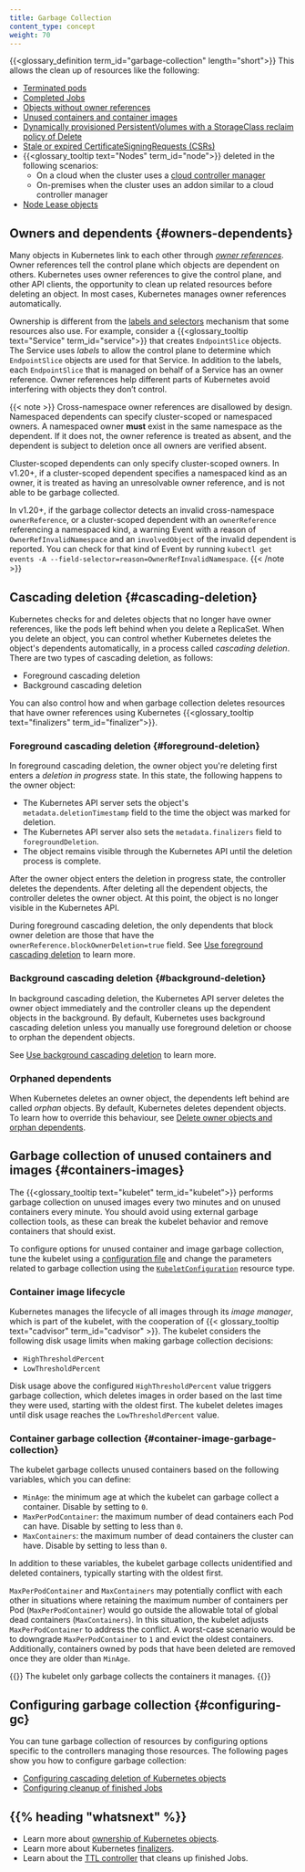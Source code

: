 ```yaml
---
title: Garbage Collection
content_type: concept
weight: 70
---
```


<!-- overview -->
{{<glossary_definition term_id="garbage-collection" length="short">}} This
allows the clean up of resources like the following:

* [Terminated pods](/docs/concepts/workloads/pods/pod-lifecycle/#pod-garbage-collection)
* [Completed Jobs](/docs/concepts/workloads/controllers/ttlafterfinished/)
* [Objects without owner references](#owners-dependents)
* [Unused containers and container images](#containers-images)
* [Dynamically provisioned PersistentVolumes with a StorageClass reclaim policy of Delete](/docs/concepts/storage/persistent-volumes/#delete)
* [Stale or expired CertificateSigningRequests (CSRs)](/docs/reference/access-authn-authz/certificate-signing-requests/#request-signing-process)
* {{<glossary_tooltip text="Nodes" term_id="node">}} deleted in the following scenarios:
  * On a cloud when the cluster uses a [cloud controller manager](/docs/concepts/architecture/cloud-controller/)
  * On-premises when the cluster uses an addon similar to a cloud controller
    manager
* [Node Lease objects](/docs/concepts/architecture/nodes/#heartbeats)

## Owners and dependents {#owners-dependents}

Many objects in Kubernetes link to each other through [*owner references*](/docs/concepts/overview/working-with-objects/owners-dependents/).
Owner references tell the control plane which objects are dependent on others.
Kubernetes uses owner references to give the control plane, and other API
clients, the opportunity to clean up related resources before deleting an
object. In most cases, Kubernetes manages owner references automatically.

Ownership is different from the [labels and selectors](/docs/concepts/overview/working-with-objects/labels/)
mechanism that some resources also use. For example, consider a
{{<glossary_tooltip text="Service" term_id="service">}} that creates
`EndpointSlice` objects. The Service uses *labels* to allow the control plane to
determine which `EndpointSlice` objects are used for that Service. In addition
to the labels, each `EndpointSlice` that is managed on behalf of a Service has
an owner reference. Owner references help different parts of Kubernetes avoid
interfering with objects they don’t control.

{{< note >}}
Cross-namespace owner references are disallowed by design.
Namespaced dependents can specify cluster-scoped or namespaced owners.
A namespaced owner **must** exist in the same namespace as the dependent.
If it does not, the owner reference is treated as absent, and the dependent
is subject to deletion once all owners are verified absent.

Cluster-scoped dependents can only specify cluster-scoped owners.
In v1.20+, if a cluster-scoped dependent specifies a namespaced kind as an owner,
it is treated as having an unresolvable owner reference, and is not able to be garbage collected.

In v1.20+, if the garbage collector detects an invalid cross-namespace `ownerReference`,
or a cluster-scoped dependent with an `ownerReference` referencing a namespaced kind, a warning Event
with a reason of `OwnerRefInvalidNamespace` and an `involvedObject` of the invalid dependent is reported.
You can check for that kind of Event by running
`kubectl get events -A --field-selector=reason=OwnerRefInvalidNamespace`.
{{< /note >}}

## Cascading deletion {#cascading-deletion}

Kubernetes checks for and deletes objects that no longer have owner
references, like the pods left behind when you delete a ReplicaSet. When you
delete an object, you can control whether Kubernetes deletes the object's
dependents automatically, in a process called *cascading deletion*. There are
two types of cascading deletion, as follows:

* Foreground cascading deletion
* Background cascading deletion

You can also control how and when garbage collection deletes resources that have
owner references using Kubernetes {{<glossary_tooltip text="finalizers" term_id="finalizer">}}.

### Foreground cascading deletion {#foreground-deletion}

In foreground cascading deletion, the owner object you're deleting first enters
a *deletion in progress* state. In this state, the following happens to the
owner object:

* The Kubernetes API server sets the object's `metadata.deletionTimestamp`
  field to the time the object was marked for deletion.
* The Kubernetes API server also sets the `metadata.finalizers` field to
  `foregroundDeletion`.
* The object remains visible through the Kubernetes API until the deletion
  process is complete.

After the owner object enters the deletion in progress state, the controller
deletes the dependents. After deleting all the dependent objects, the controller
deletes the owner object. At this point, the object is no longer visible in the
Kubernetes API.

During foreground cascading deletion, the only dependents that block owner
deletion are those that have the `ownerReference.blockOwnerDeletion=true` field.
See [Use foreground cascading deletion](/docs/tasks/administer-cluster/use-cascading-deletion/#use-foreground-cascading-deletion)
to learn more.

### Background cascading deletion {#background-deletion}

In background cascading deletion, the Kubernetes API server deletes the owner
object immediately and the controller cleans up the dependent objects in
the background. By default, Kubernetes uses background cascading deletion unless
you manually use foreground deletion or choose to orphan the dependent objects.

See [Use background cascading deletion](/docs/tasks/administer-cluster/use-cascading-deletion/#use-background-cascading-deletion)
to learn more.

### Orphaned dependents

When Kubernetes deletes an owner object, the dependents left behind are called
*orphan* objects. By default, Kubernetes deletes dependent objects. To learn how
to override this behaviour, see [Delete owner objects and orphan dependents](/docs/tasks/administer-cluster/use-cascading-deletion/#set-orphan-deletion-policy).

## Garbage collection of unused containers and images {#containers-images}

The {{<glossary_tooltip text="kubelet" term_id="kubelet">}} performs garbage
collection on unused images every two minutes and on unused containers every
minute. You should avoid using external garbage collection tools, as these can
break the kubelet behavior and remove containers that should exist.

To configure options for unused container and image garbage collection, tune the
kubelet using a [configuration file](/docs/tasks/administer-cluster/kubelet-config-file/)
and change the parameters related to garbage collection using the
[`KubeletConfiguration`](/docs/reference/config-api/kubelet-config.v1beta1/)
resource type.

### Container image lifecycle

Kubernetes manages the lifecycle of all images through its *image manager*,
which is part of the kubelet, with the cooperation of
{{< glossary_tooltip text="cadvisor" term_id="cadvisor" >}}. The kubelet
considers the following disk usage limits when making garbage collection
decisions:

* `HighThresholdPercent`
* `LowThresholdPercent`

Disk usage above the configured `HighThresholdPercent` value triggers garbage
collection, which deletes images in order based on the last time they were used,
starting with the oldest first. The kubelet deletes images
until disk usage reaches the `LowThresholdPercent` value.

### Container garbage collection {#container-image-garbage-collection}

The kubelet garbage collects unused containers based on the following variables,
which you can define:

* `MinAge`: the minimum age at which the kubelet can garbage collect a
  container. Disable by setting to `0`.
* `MaxPerPodContainer`: the maximum number of dead containers each Pod 
  can have. Disable by setting to less than `0`.
* `MaxContainers`: the maximum number of dead containers the cluster can have.
  Disable by setting to less than `0`.

In addition to these variables, the kubelet garbage collects unidentified and
deleted containers, typically starting with the oldest first.

`MaxPerPodContainer` and `MaxContainers` may potentially conflict with each other
in situations where retaining the maximum number of containers per Pod
(`MaxPerPodContainer`) would go outside the allowable total of global dead
containers (`MaxContainers`). In this situation, the kubelet adjusts
`MaxPerPodContainer` to address the conflict. A worst-case scenario would be to
downgrade `MaxPerPodContainer` to `1` and evict the oldest containers.
Additionally, containers owned by pods that have been deleted are removed once
they are older than `MinAge`.

{{<note>}}
The kubelet only garbage collects the containers it manages.
{{</note>}}

## Configuring garbage collection {#configuring-gc}

You can tune garbage collection of resources by configuring options specific to
the controllers managing those resources. The following pages show you how to
configure garbage collection:

* [Configuring cascading deletion of Kubernetes objects](/docs/tasks/administer-cluster/use-cascading-deletion/)
* [Configuring cleanup of finished Jobs](/docs/concepts/workloads/controllers/ttlafterfinished/)
  
## {{% heading "whatsnext" %}}

* Learn more about [ownership of Kubernetes objects](/docs/concepts/overview/working-with-objects/owners-dependents/).
* Learn more about Kubernetes [finalizers](/docs/concepts/overview/working-with-objects/finalizers/).
* Learn about the [TTL controller](/docs/concepts/workloads/controllers/ttlafterfinished/) that cleans up finished Jobs.
